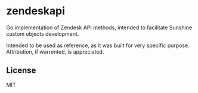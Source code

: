 # zendeskapi

Go implementation of Zendesk API methods, intended to facilitate Sunshine custom objects development.

Intended to be used as reference, as it was built for very specific purpose. Attribution, if warrented, is appreciated.


License
----

MIT
